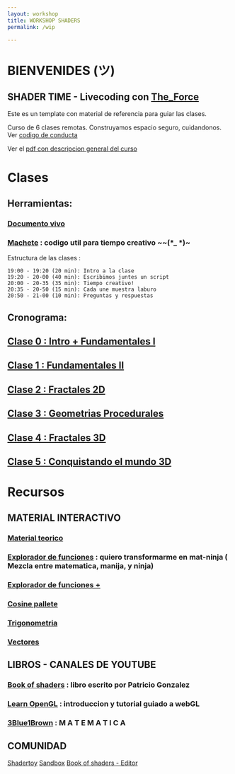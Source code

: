 ```yaml
---
layout: workshop
title: WORKSHOP SHADERS
permalink: /wip

---
```


# BIENVENIDES (ツ) 

## SHADER TIME - Livecoding con [The_Force](https://shawnlawson.github.io/The_Force/)

Este es un template con material de referencia para guiar las clases.

Curso de 6 clases remotas. Construyamos espacio seguro, cuidandonos. 
Ver [codigo de conducta](https://berlincodeofconduct.org/es/)

Ver el [pdf con descripcion general del curso](/curso)
  
  
# Clases

## Herramientas: 
### [Documento vivo](https://pad.riseup.net/p/livecoding-con-glsl)
### [Machete](https://github.com/solsarratea/shaders-workshop/blob/master/cheatsheet.glsl) : codigo util  para tiempo creativo ~~(*_ *)~  
  
  Estructura de las clases : 
  ```
  19:00 - 19:20 (20 min): Intro a la clase 
  19:20 - 20-00 (40 min): Escribimos juntes un script 
  20:00 - 20-35 (35 min): Tiempo creativo!
  20:35 - 20-50 (15 min): Cada une muestra laburo
  20:50 - 21-00 (10 min): Preguntas y respuestas
```
  
## Cronograma:

## [Clase 0 : Intro + Fundamentales I ](/wip)

## [Clase 1 : Fundamentales II ](/wip)

## [Clase 2 : Fractales 2D ](/wip)

## [Clase 3 : Geometrias Procedurales ](/wip)

## [Clase 4 : Fractales 3D](/wip)

## [Clase 5 : Conquistando el mundo 3D](/wip)


# Recursos
## MATERIAL INTERACTIVO
### [Material teorico](https://pad.riseup.net/p/GLSL)
### [Explorador de funciones](/simulacion) : quiero transformarme en mat-ninja ( Mezcla entre matematica, manija, y ninja)
### [Explorador de funciones +](https://www.desmos.com/calculator)
### [Cosine pallete](https://www.desmos.com/calculator/rz7abjujdj)
### [Trigonometria](http://immersivemath.com/ila/ch02_vectors/ch02.html)
### [Vectores](http://immersivemath.com/ila/ch02_vectors/ch02.html)


## LIBROS - CANALES DE YOUTUBE
### [Book of shaders](https://thebookofshaders.com/) : libro escrito por Patricio Gonzalez
### [Learn OpenGL](https://learnopengl.com/) : introduccion y tutorial guiado a webGL
### [3Blue1Brown](https://www.youtube.com/channel/UCYO_jab_esuFRV4b17AJtAw) : M A T E M A T I C A

## COMUNIDAD
 [Shadertoy](https://www.shadertoy.com/)
 [Sandbox](http://glslsandbox.com/)
 [Book of shaders - Editor](https://thebookofshaders.com/edit.php?fbclid=IwAR1tn_Cu8qD9HK-NavBpCn-Q3djgjj5pmYSdKpKqHCFWuw_fM5O8Y0lA-rE#09/zigzag.frag)



